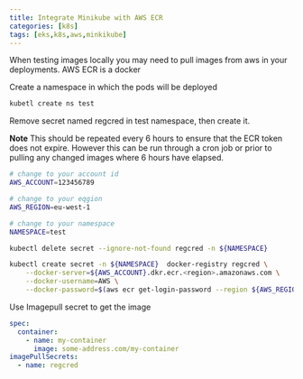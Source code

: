 ```yaml
---
title: Integrate Minikube with AWS ECR
categories: [k8s]
tags: [eks,k8s,aws,minkikube]
---
```

When testing images locally you may need to pull images from aws in your deployments. AWS ECR is a docker  

Create a namespace in which the pods will be deployed
```bash
kubetl create ns test
```

Remove secret named regcred in test namespace, then create it. 

**Note**
This should be repeated every 6 hours to ensure that the ECR token does not expire. However this can be run through a cron job or prior to pulling any changed images where 6 hours have elapsed. 
```bash
# change to your account id
AWS_ACCOUNT=123456789

# change to your eqgion
AWS_REGION=eu-west-1

# change to your namespace
NAMESPACE=test

kubectl delete secret --ignore-not-found regcred -n ${NAMESPACE} 

kubectl create secret -n ${NAMESPACE}  docker-registry regcred \
    --docker-server=${AWS_ACCOUNT}.dkr.ecr.<region>.amazonaws.com \
    --docker-username=AWS \
    --docker-password=$(aws ecr get-login-password --region ${AWS_REGION})
```


Use Imagepull secret to get the image 
```yaml
spec:
  container:
    - name: my-container
      image: some-address.com/my-container 
imagePullSecrets:
  - name: regcred
```

